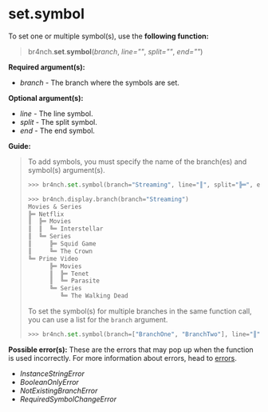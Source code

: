 # set.symbol

To set one or multiple symbol(s), use the **following function:**

> br4nch.**set**.**symbol**(*branch*, *line=""*, *split=""*, *end=""*)

**Required argument(s):**

- *branch* - The branch where the symbols are set.

**Optional argument(s):**

- *line* - The line symbol.
- *split* - The split symbol.
- *end* - The end symbol.

**Guide:**

> To add symbols, you must specify the name of the branch(es) and symbol(s) argument(s).
>
> ```python
> >>> br4nch.set.symbol(branch="Streaming", line="║", split="╠═", end="╚═")
> 
> >>> br4nch.display.branch(branch="Streaming")
> Movies & Series
> ╠═ Netflix
> ║  ╠═ Movies
> ║  ║  ╚═ Interstellar
> ║  ╚═ Series
> ║     ╠═ Squid Game
> ║     ╚═ The Crown
> ╚═ Prime Video
>       ╠═ Movies
>       ║  ╠═ Tenet
>       ║  ╚═ Parasite
>       ╚═ Series
>          ╚═ The Walking Dead
> ```
>
> To set the symbol(s) for multiple branches in the same function call, you can use a list for the `branch` argument.
>
> ```python
> >>> br4nch.set.symbol(branch=["BranchOne", "BranchTwo"], line="║", split="╠═", end="╚═")
> ```

**Possible error(s):**
These are the errors that may pop up when the function is used incorrectly.
For more information about errors, head to [errors](../../guides/errors.md).

- *InstanceStringError*
- *BooleanOnlyError*
- *NotExistingBranchError*
- *RequiredSymbolChangeError*

